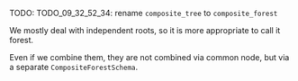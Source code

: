 
TODO: TODO_09_32_52_34: rename `composite_tree` to `composite_forest`

We mostly deal with independent roots, so it is more appropriate to call it forest.

Even if we combine them, they are not combined via common node, but via a separate `CompositeForestSchema`.
